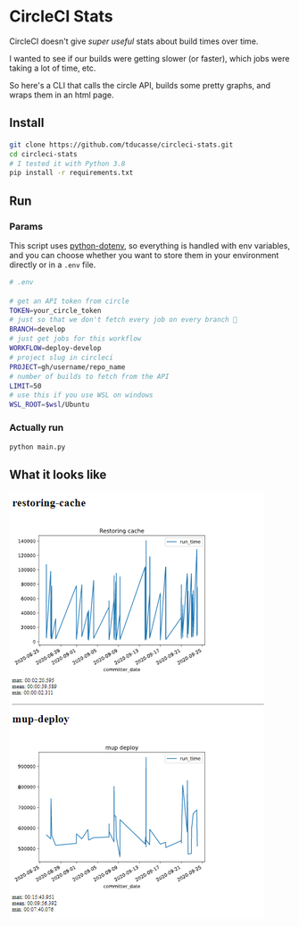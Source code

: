 # CircleCI Stats


CircleCI doesn't give _super useful_ stats about build times over time.

I wanted to see if our builds were getting slower (or faster), which jobs were taking a lot of time, etc.

So here's a CLI that calls the circle API, builds some pretty graphs, and wraps them in an html page.

## Install

```sh
git clone https://github.com/tducasse/circleci-stats.git
cd circleci-stats
# I tested it with Python 3.8
pip install -r requirements.txt
```

## Run

### Params

This script uses [python-dotenv](https://pypi.org/project/python-dotenv/), so everything is handled with env variables, and you can choose whether you want to store them in your environment directly or in a `.env` file.

```sh
# .env

# get an API token from circle
TOKEN=your_circle_token
# just so that we don't fetch every job on every branch 😬
BRANCH=develop
# just get jobs for this workflow
WORKFLOW=deploy-develop
# project slug in circleci
PROJECT=gh/username/repo_name
# number of builds to fetch from the API
LIMIT=50
# use this if you use WSL on windows
WSL_ROOT=$wsl/Ubuntu
```

### Actually run

```
python main.py
```

## What it looks like

![demo image](./images/demo.png)
